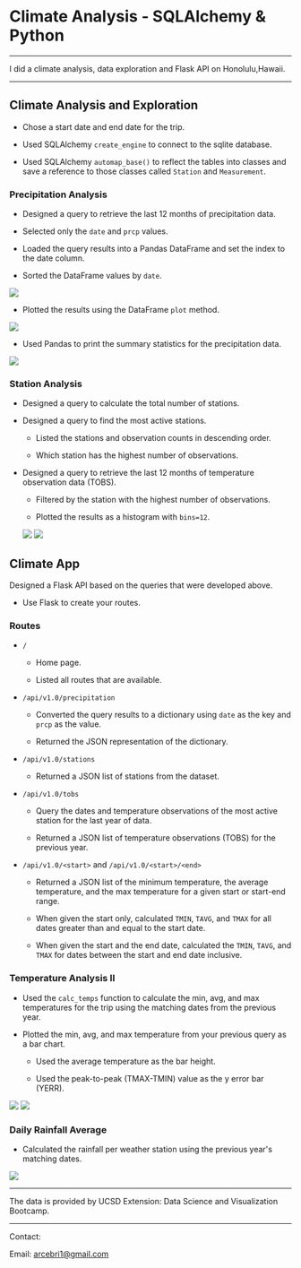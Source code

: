 # Climate Analysis - SQLAlchemy & Python

- - -

I did a climate analysis, data exploration and Flask API on Honolulu,Hawaii.

- - -

## Climate Analysis and Exploration

* Chose a start date and end date for the trip. 

* Used SQLAlchemy `create_engine` to connect to the sqlite database.

* Used SQLAlchemy `automap_base()` to reflect the tables into classes and save a reference to those classes called `Station` and `Measurement`.

### Precipitation Analysis

* Designed a query to retrieve the last 12 months of precipitation data.

* Selected only the `date` and `prcp` values.

* Loaded the query results into a Pandas DataFrame and set the index to the date column.

* Sorted the DataFrame values by `date`.

![](images/prcpdates.png)

* Plotted the results using the DataFrame `plot` method.

![](plots/precipitationbydate.png)

* Used Pandas to print the summary statistics for the precipitation data.

![](images/prcpsummary.png)

### Station Analysis

* Designed a query to calculate the total number of stations.

* Designed a query to find the most active stations.

  * Listed the stations and observation counts in descending order.

  * Which station has the highest number of observations.

* Designed a query to retrieve the last 12 months of temperature observation data (TOBS).

  * Filtered by the station with the highest number of observations.

  * Plotted the results as a histogram with `bins=12`.

  ![](images/stationanalysis.gif)
  ![](plots/temperaturefreq.png)


## Climate App

Designed a Flask API based on the queries that were developed above.

* Use Flask to create your routes.

### Routes

* `/`

  * Home page.

  * Listed all routes that are available.

* `/api/v1.0/precipitation`

  * Converted the query results to a dictionary using `date` as the key and `prcp` as the value.

  * Returned the JSON representation of the dictionary.

* `/api/v1.0/stations`

  * Returned a JSON list of stations from the dataset.

* `/api/v1.0/tobs`
  * Query the dates and temperature observations of the most active station for the last year of data.
  
  * Returned a JSON list of temperature observations (TOBS) for the previous year.

* `/api/v1.0/<start>` and `/api/v1.0/<start>/<end>`

  * Returned a JSON list of the minimum temperature, the average temperature, and the max temperature for a given start or start-end range.

  * When given the start only, calculated `TMIN`, `TAVG`, and `TMAX` for all dates greater than and equal to the start date.

  * When given the start and the end date, calculated the `TMIN`, `TAVG`, and `TMAX` for dates between the start and end date inclusive.

### Temperature Analysis II

* Used the `calc_temps` function to calculate the min, avg, and max temperatures for the trip using the matching dates from the previous year.

* Plotted the min, avg, and max temperature from your previous query as a bar chart.

  * Used the average temperature as the bar height.

  * Used the peak-to-peak (TMAX-TMIN) value as the y error bar (YERR).

![](images/tempanalysis.png)
![](plots/tripavgtemp.png)

### Daily Rainfall Average

* Calculated the rainfall per weather station using the previous year's matching dates.

![](images/rainfallavg.png)

- - -
The data is provided by UCSD Extension: Data Science and Visualization Bootcamp.
- - -

Contact:

Email: arcebri1@gmail.com
